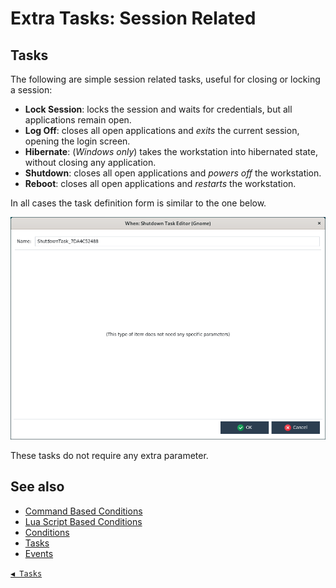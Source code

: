 # Extra Tasks: Session Related

## Tasks

The following are simple session related tasks, useful for closing or locking a session:

* **Lock Session**: locks the session and waits for credentials, but all applications remain open.
* **Log Off**: closes all open applications and _exits_ the current session, opening the login screen.
* **Hibernate**: (_Windows only_) takes the workstation into hibernated state, without closing any application.
* **Shutdown**: closes all open applications and _powers off_ the workstation.
* **Reboot**: closes all open applications and _restarts_ the workstation.

In all cases the task definition form is similar to the one below.

![WhenSessionTasks](graphics/when-task-extra-session.png)

These tasks do not require any extra parameter.


## See also

* [Command Based Conditions](cond_actionrelated.md#command)
* [Lua Script Based Conditions](cond_actionrelated.md#lua-script)
* [Conditions](conditions.md)
* [Tasks](tasks.md)
* [Events](events.md)


[`◀ Tasks`](tasks.md)
